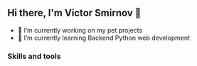 ## Hi there, I'm Victor Smirnov 👋

- 🔭 I’m currently working on my pet projects
- 🌱 I’m currently learning Backend Python web development

### Skills and tools

